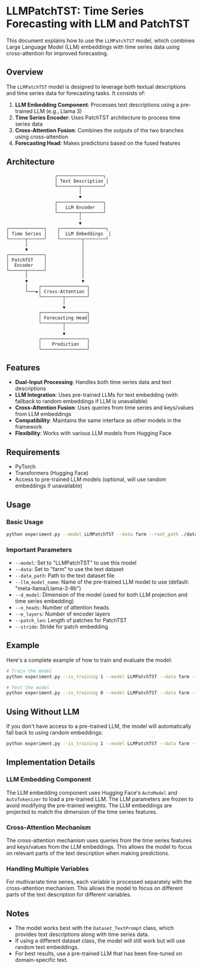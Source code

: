 # LLMPatchTST: Time Series Forecasting with LLM and PatchTST

This document explains how to use the `LLMPatchTST` model, which combines Large Language Model (LLM) embeddings with time series data using cross-attention for improved forecasting.

## Overview

The `LLMPatchTST` model is designed to leverage both textual descriptions and time series data for forecasting tasks. It consists of:

1. **LLM Embedding Component**: Processes text descriptions using a pre-trained LLM (e.g., Llama 3)
2. **Time Series Encoder**: Uses PatchTST architecture to process time series data
3. **Cross-Attention Fusion**: Combines the outputs of the two branches using cross-attention
4. **Forecasting Head**: Makes predictions based on the fused features

## Architecture

```
                  ┌─────────────────┐
                  │ Text Description │
                  └────────┬────────┘
                           │
                           ▼
                  ┌─────────────────┐
                  │   LLM Encoder   │
                  └────────┬────────┘
                           │
                           ▼
┌─────────────┐    ┌─────────────────┐
│ Time Series │    │  LLM Embeddings  │
└──────┬──────┘    └────────┬────────┘
       │                    │
       ▼                    │
┌─────────────┐             │
│ PatchTST    │             │
│  Encoder    │             │
└──────┬──────┘             │
       │                    │
       ▼                    ▼
       │    ┌─────────────────┐
       └───►│ Cross-Attention │
            └────────┬────────┘
                     │
                     ▼
            ┌─────────────────┐
            │ Forecasting Head│
            └────────┬────────┘
                     │
                     ▼
            ┌─────────────────┐
            │    Prediction   │
            └─────────────────┘
```

## Features

- **Dual-Input Processing**: Handles both time series data and text descriptions
- **LLM Integration**: Uses pre-trained LLMs for text embedding (with fallback to random embeddings if LLM is unavailable)
- **Cross-Attention Fusion**: Uses queries from time series and keys/values from LLM embeddings
- **Compatibility**: Maintains the same interface as other models in the framework
- **Flexibility**: Works with various LLM models from Hugging Face

## Requirements

- PyTorch
- Transformers (Hugging Face)
- Access to pre-trained LLM models (optional, will use random embeddings if unavailable)

## Usage

### Basic Usage

```bash
python experiment.py --model LLMPatchTST --data farm --root_path ./dataset/ --data_path text_dataset_compact_in96_out96.csv --features M --seq_len 96 --label_len 48 --pred_len 96 --d_model 512 --n_heads 8 --e_layers 2 --d_ff 2048 --patch_len 16 --stride 8 --llm_model_name "meta-llama/Llama-3-8b"
```

### Important Parameters

- `--model`: Set to "LLMPatchTST" to use this model
- `--data`: Set to "farm" to use the text dataset
- `--data_path`: Path to the text dataset file
- `--llm_model_name`: Name of the pre-trained LLM model to use (default: "meta-llama/Llama-3-8b")
- `--d_model`: Dimension of the model (used for both LLM projection and time series embedding)
- `--n_heads`: Number of attention heads
- `--e_layers`: Number of encoder layers
- `--patch_len`: Length of patches for PatchTST
- `--stride`: Stride for patch embedding

## Example

Here's a complete example of how to train and evaluate the model:

```bash
# Train the model
python experiment.py --is_training 1 --model LLMPatchTST --data farm --root_path ./dataset/ --data_path text_dataset_compact_in96_out96.csv --features M --seq_len 96 --label_len 48 --pred_len 96 --d_model 512 --n_heads 8 --e_layers 2 --d_ff 2048 --patch_len 16 --stride 8 --llm_model_name "meta-llama/Llama-3-8b" --train_epochs 10 --batch_size 32 --learning_rate 0.0001

# Test the model
python experiment.py --is_training 0 --model LLMPatchTST --data farm --root_path ./dataset/ --data_path text_dataset_compact_in96_out96.csv --features M --seq_len 96 --label_len 48 --pred_len 96 --d_model 512 --n_heads 8 --e_layers 2 --d_ff 2048 --patch_len 16 --stride 8 --llm_model_name "meta-llama/Llama-3-8b"
```

## Using Without LLM

If you don't have access to a pre-trained LLM, the model will automatically fall back to using random embeddings:

```bash
python experiment.py --is_training 1 --model LLMPatchTST --data farm --root_path ./dataset/ --data_path text_dataset_compact_in96_out96.csv --features M --seq_len 96 --label_len 48 --pred_len 96 --d_model 512 --n_heads 8 --e_layers 2 --d_ff 2048 --patch_len 16 --stride 8
```

## Implementation Details

### LLM Embedding Component

The LLM embedding component uses Hugging Face's `AutoModel` and `AutoTokenizer` to load a pre-trained LLM. The LLM parameters are frozen to avoid modifying the pre-trained weights. The LLM embeddings are projected to match the dimension of the time series features.

### Cross-Attention Mechanism

The cross-attention mechanism uses queries from the time series features and keys/values from the LLM embeddings. This allows the model to focus on relevant parts of the text description when making predictions.

### Handling Multiple Variables

For multivariate time series, each variable is processed separately with the cross-attention mechanism. This allows the model to focus on different parts of the text description for different variables.

## Notes

- The model works best with the `Dataset_TextPrompt` class, which provides text descriptions along with time series data.
- If using a different dataset class, the model will still work but will use random text embeddings.
- For best results, use a pre-trained LLM that has been fine-tuned on domain-specific text.